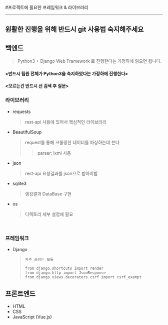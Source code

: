 #프로젝트에 필요한 프레임워크 & 라이브러리

---



## 원활한 진행을 위해 반드시 git 사용법 숙지해주세요



## 백엔드

> Python3 + Django Web Framework 로 진행한다는 가정하에 읽으면 됩니다.



#### <반드시 팀원 전체가 Python3을 숙지하였다는 가정하에 진행한다>

#### <모르는건 반드시 선 검색 후 질문>



### 라이브러리

* requests

  > rest-api 사용에 있어서 핵심적인 라이브러리


* BeautifulSoup

  > request를 통해 크롤링한 데이터를 파싱하는데 쓴다 
  >
  > > parser: lxml 사용

* json

  > rest-api 요청결과를 json으로 받아야함

* sqlite3

  > 랭킹결과 DataBase 구현

* os

  > 디렉토리 세부 설정에 필요

  ​



### 프레임워크

* Django

  > ```
  > 자주 쓰이는 모듈
  >
  > from django.shortcuts import render
  > from django.http import JsonResponse
  > from django.views.decorators.csrf import csrf_exempt
  > ```






## 프론트엔드

* HTML
* CSS
* JavaScript (Vue.js)









